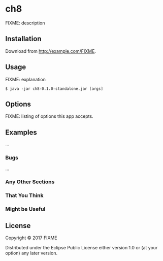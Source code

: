 # ch8

FIXME: description

## Installation

Download from http://example.com/FIXME.

## Usage

FIXME: explanation

    $ java -jar ch8-0.1.0-standalone.jar [args]

## Options

FIXME: listing of options this app accepts.

## Examples

...

### Bugs

...

### Any Other Sections
### That You Think
### Might be Useful

## License

Copyright © 2017 FIXME

Distributed under the Eclipse Public License either version 1.0 or (at
your option) any later version.
